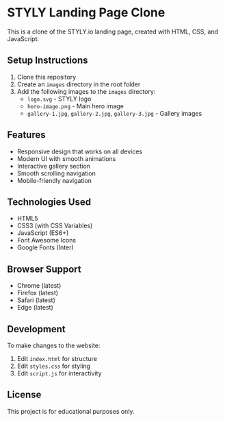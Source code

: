 # STYLY Landing Page Clone

This is a clone of the STYLY.io landing page, created with HTML, CSS, and JavaScript.

## Setup Instructions

1. Clone this repository
2. Create an `images` directory in the root folder
3. Add the following images to the `images` directory:
   - `logo.svg` - STYLY logo
   - `hero-image.png` - Main hero image
   - `gallery-1.jpg`, `gallery-2.jpg`, `gallery-3.jpg` - Gallery images

## Features

- Responsive design that works on all devices
- Modern UI with smooth animations
- Interactive gallery section
- Smooth scrolling navigation
- Mobile-friendly navigation

## Technologies Used

- HTML5
- CSS3 (with CSS Variables)
- JavaScript (ES6+)
- Font Awesome Icons
- Google Fonts (Inter)

## Browser Support

- Chrome (latest)
- Firefox (latest)
- Safari (latest)
- Edge (latest)

## Development

To make changes to the website:

1. Edit `index.html` for structure
2. Edit `styles.css` for styling
3. Edit `script.js` for interactivity

## License

This project is for educational purposes only. 